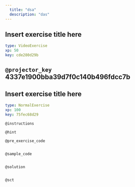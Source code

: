 ```yaml
---
  title: "dsa"
  description: "das"
---
```


## Insert exercise title here

```yaml
type: VideoExercise 
xp: 50 
key: cde280d29b   
```

`@projector_key`
4337e1900bba39d7f0c140b496fdcc7b
---

## Insert exercise title here

```yaml
type: NormalExercise 
xp: 100 
key: 75fec68d29   
```





`@instructions`


`@hint`


`@pre_exercise_code`

```{python}

```


`@sample_code`

```{python}

```


`@solution`

```{python}

```


`@sct`

```{python}

```

